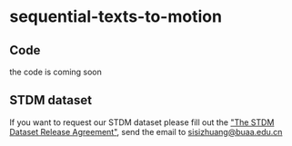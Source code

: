 # sequential-texts-to-motion
## Code
the code is coming soon
## STDM dataset
If you want to request our STDM dataset please fill out the ["The STDM Dataset Release Agreement"](./ataset_agreement.pdf), send the email to sisizhuang@buaa.edu.cn
